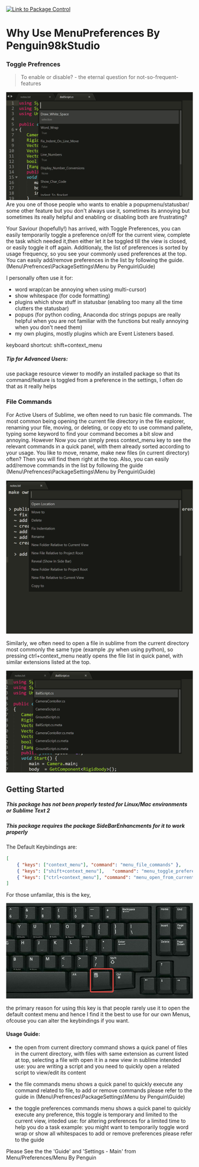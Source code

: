 [![Link to Package Control](https://packagecontrol.io/packages/MenuPenguin)](https://packagecontrol.io/packages/MenuPenguin)

# Why Use MenuPreferences By Penguin98kStudio

### Toggle Prefrences

> To enable or disable? - the eternal question for not-so-frequent-features

![Toggle Preferences Example](toggle-example.png)
Are you one of those people who wants to enable a popupmenu/statusbar/
some other feature but you don't always use it,
sometimes its annoying but sometimes its really helpful and
enabling or disabling both are frustrating?

Your Saviour (hopefully!) has arrived, with Toggle Preferences,
you can easily temporarily toggle a preference on/off for the current view,
complete the task which needed it,then either let it be toggled till the view
is closed, or easily toggle it off again. Additionaly, the list of preferences
is sorted by usage frequency, so you see your commonly used preferences at the
top. You can easily add/remove preferences in the list by following the guide.
(Menu\Prefrences\PackageSettings\Menu by Penguin\Guide)

I personally often use it for:
- word wrap(can be annoying when using multi-cursor)
- show whitespace (for code formatting)
- plugins which show stuff in statusbar
(enabling too many all the time clutters the statusbar)
- popups (for python coding, Anaconda doc strings popups are really helpful
	when you are not familiar with the functions but really annoying when you
	don't need them)
- my own plugins, mostly plugins which are Event Listeners based.

keyboard shortcut: shift+context_menu

##### Tip for Advanced Users:
use package resource viewer to modify an installed package
so that its command/feature is toggled from a preference
in the settings, I often do that as it really helps

### File Commands
For Active Users of Sublime, we often need to run basic file commands.
The most common being opening the current file directory in the file explorer,
renaming your file, moving, or deleting, or copy etc
to use command pallete, typing some keyword to find your command becomes a bit
slow and annoying. However Now you can simply press context_menu key to see the
relevant commands in a quick panel, with them already sorted according to your
usage. You like to move, rename, make new files (in current directory) often?
Then you will find them right at the top. Also, you can easily add/remove
commands in the list by following the guide
(Menu\Prefrences\PackageSettings\Menu by Penguin\Guide)

![File Commands Example](commands-example.png)

Similarly, we often need to open a file in sublime from the current directory
most commonly the same type (example .py when using python), so pressing
ctrl+context_menu neatly opens the file list in quick panel,
with similar extensions listed at the top.

![Open File Example](open-example.png)

## Getting Started

##### This package has not been properly tested for Linux/Mac environments or Sublime Text 2
##### This package requires the package SideBarEnhancments for it to work properly

The Default Keybindings are:
```json
[
	{ "keys": ["context_menu"], "command": "menu_file_commands" },
	{ "keys": ["shift+context_menu"],	"command": "menu_toggle_preferences"	},
	{ "keys": ["ctrl+context_menu"], "command": "menu_open_from_current_dir" },
]
```
For those unfamilar, this is the key,

![Context Menu Key Image](menu-key-keyboard.png)

the primary reason for using this key is that people rarely use it to open
the default context menu and hence I find it the best to use for our own Menus,
ofcouse you can alter the keybindings if you want.

#### Usage Guide:

- the open from current directory command shows a quick panel of files in the
current directory, with files with same extension as current listed at top,
selecting a file with open it in a new view in sublime
intended use: you are writing a script and you need to quickly open a
related script to view/edit its content

- the file commands menu shows a quick panel to quickly execute any command
related to file,
to add or remove commands please refer to the guide in
(Menu\Prefrences\PackageSettings\Menu by Penguin\Guide)

- the toggle preferences commands menu shows a quick panel to quickly execute
any preference, this toggle is temporary and limited to the current view,
inteded use: for altering preferences for a limited time to help you do a task
example: you might want to temporarily toggle word wrap or show all whitespaces
to add or remove preferences please refer to the guide

Please See the the 'Guide' and 'Settings - Main'
from Menu/Preferences/Menu By Penguin
